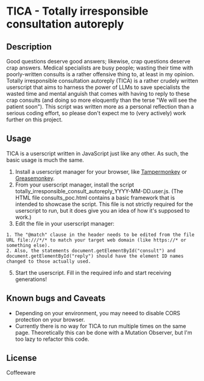 # TICA - Totally irresponsible consultation autoreply

## Description

  Good questions deserve good answers; likewise, crap questions deserve crap answers. Medical specialists are busy people; wasting their time with poorly-written consults is a rather offensive thing to, at least in my opinion.
  Totally irresponsible consultation autoreply (TICA) is a rather crudely written userscript that aims to harness the power of LLMs to save specialists the wasted time and mental anguish that comes with having to reply to these crap consults (and doing so more eloquently than the terse "We will see the patient soon").
  This script was written more as a personal reflection than a serious coding effort, so please don't expect me to (very actively) work further on this project.

## Usage

  TICA is a userscript written in JavaScript just like any other. As such, the basic usage is much the same.
  
  1. Install a userscript manager for your browser, like [Tampermonkey](https://www.tampermonkey.net/) or [Greasemonkey](https://www.greasespot.net/).
  2. From your userscript manager, install the script totally_irresponsible_consult_autoreply_YYYY-MM-DD.user.js. (The HTML file consults_poc.html contains a basic framework that is intended to showcase the script. This file is not strictly required for the userscript to run, but it does give you an idea of how it's supposed to work.)
  3. Edit the file in your userscript manager:

    1. The "@match" clause in the header needs to be edited from the file URL file:///*/* to match your target web domain (like https://* or something else).
    2. Also, the statements document.getElementById("consult") and document.getElementById("reply") should have the element ID names changed to those actually used.
    
  5. Start the userscript. Fill in the required info and start receiving generations!

## Known bugs and Caveats

  - Depending on your environment, you may neeed to disable CORS protection on your browser.
  - Currently there is no way for TICA to run multiple times on the same page. Theoretically this can be done with a Mutation Observer, but I'm too lazy to refactor this code.

## License

Coffeeware
